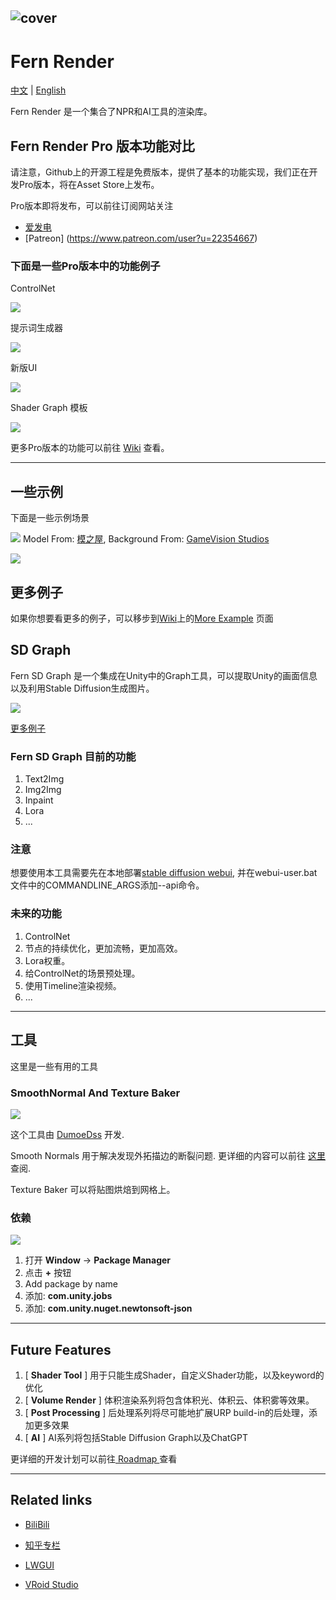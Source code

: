 ![cover](https://github.com/DeJhon-Huang/FernNPR/blob/master/DocAssets/cover.jpg)
------------------------------------

# Fern Render

[中文](https://github.com/DeJhon-Huang/FernNPR/blob/master/README_CN.md) | [English](https://github.com/DeJhon-Huang/FernNPR/blob/master/README.md)

Fern Render 是一个集合了NPR和AI工具的渲染库。

## Fern Render Pro 版本功能对比

请注意，Github上的开源工程是免费版本，提供了基本的功能实现，我们正在开发Pro版本，将在Asset Store上发布。

Pro版本即将发布，可以前往订阅网站关注
- [爱发电](https://afdian.net/a/FernRender)
- [Patreon] (https://www.patreon.com/user?u=22354667)

### 下面是一些Pro版本中的功能例子

ControlNet

![](DocAssets/SD/Pro/controlNet.jpg)

提示词生成器

![](DocAssets/SD/Pro/prompt%20gen.png)

新版UI

![](DocAssets/SD/Pro/NewUI.png)

Shader Graph 模板

![](DocAssets/SD/Pro/shadergraph.jpg)


更多Pro版本的功能可以前往 [Wiki](https://github.com/FernRender/FernNPR/wiki/Pro-Version-Feature) 查看。

------------------------------------

## 一些示例
下面是一些示例场景

![](DocAssets/11-22.jpg)
Model From: [模之屋](https://www.aplaybox.com/details/model/S5d7KiigvyIb), Background From: [GameVision Studios](https://gamevision.artstation.com/projects/ZGZxYG)

![](DocAssets/MaterialBall.jpg)

## 更多例子

如果你想要看更多的例子，可以移步到[Wiki](https://github.com/DeJhon-Huang/FernNPR/wiki)上的[More Example](https://github.com/DeJhon-Huang/FernNPR/wiki/More-Example) 页面

## SD Graph

Fern SD Graph 是一个集成在Unity中的Graph工具，可以提取Unity的画面信息以及利用Stable Diffusion生成图片。

![](DocAssets/SD/SDInpaint.jpg)

[更多例子](https://github.com/DeJhon-Huang/FernNPR/wiki/Stable-Graph-Example)

### Fern SD Graph 目前的功能
1. Text2Img
2. Img2Img
3. Inpaint
4. Lora
5. ...

### 注意

想要使用本工具需要先在本地部署[stable diffusion webui](https://github.com/AUTOMATIC1111/stable-diffusion-webui), 并在webui-user.bat文件中的COMMANDLINE_ARGS添加--api命令。

### 未来的功能
1. ControlNet
2. 节点的持续优化，更加流畅，更加高效。
3. Lora权重。
4. 给ControlNet的场景预处理。
5. 使用Timeline渲染视频。
6. ...

___

## 工具
这里是一些有用的工具

### SmoothNormal And Texture Baker

![](DocAssets/texturebaketool.jpg)

这个工具由 [DumoeDss](https://github.com/DumoeDss) 开发.

Smooth Normals 用于解决发现外拓描边的断裂问题. 更详细的内容可以前往 [这里](https://github.com/DumoeDss/AquaSmoothNormals) 查阅.

Texture Baker 可以将贴图烘焙到网格上。

### 依赖

![](DocAssets/PackageManager.png)

1. 打开 **Window** -> **Package Manager**
2. 点击 **+** 按钮
3. Add package by name
4. 添加: **com.unity.jobs**
5. 添加: **com.unity.nuget.newtonsoft-json**
___

## Future Features

1. [ **Shader Tool** ] 用于只能生成Shader，自定义Shader功能，以及keyword的优化
2. [ **Volume Render** ] 体积渲染系列将包含体积光、体积云、体积雾等效果。
3. [ **Post Processing** ] 后处理系列将尽可能地扩展URP build-in的后处理，添加更多效果
4. [ **AI** ] AI系列将包括Stable Diffusion Graph以及ChatGPT

更详细的开发计划可以前往[ Roadmap ](https://github.com/orgs/FernRender/projects/1)查看
___

## Related links

- [BiliBili](https://space.bilibili.com/477693184)

- [知乎专栏](https://www.zhihu.com/column/c_1587028302690304000)

- [LWGUI](https://github.com/JasonMa0012/LWGUI)

- [VRoid Studio](https://vroid.com/en)
